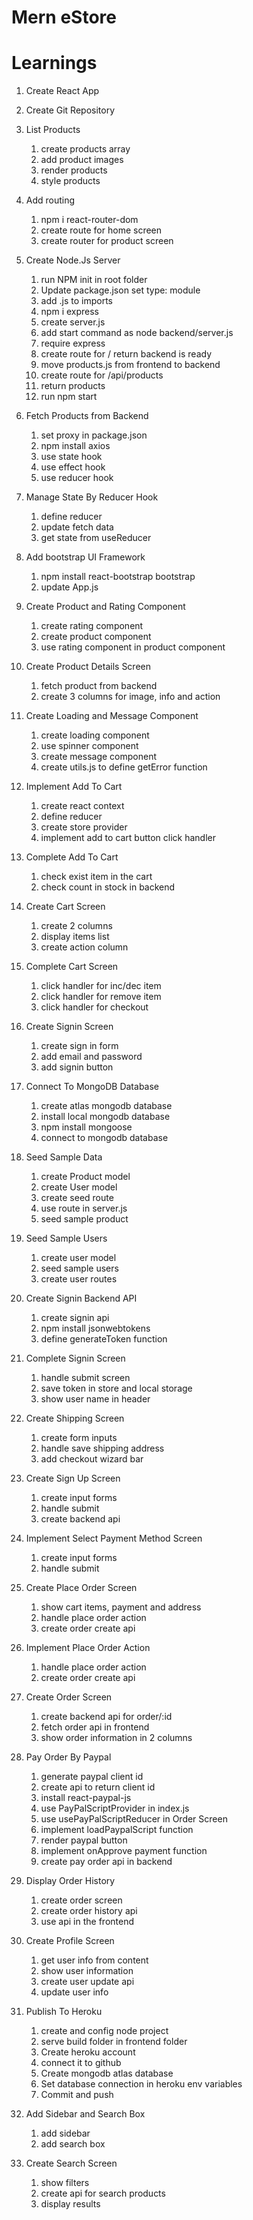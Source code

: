 # Mern eStore

# Learnings

1. Create React App
2. Create Git Repository

3. List Products

   1. create products array
   2. add product images
   3. render products
   4. style products

4. Add routing

   1. npm i react-router-dom
   2. create route for home screen
   3. create router for product screen

5. Create Node.Js Server

   1. run NPM init in root folder
   2. Update package.json set type: module
   3. add .js to imports
   4. npm i express
   5. create server.js
   6. add start command as node backend/server.js
   7. require express
   8. create route for / return backend is ready
   9. move products.js from frontend to backend
   10. create route for /api/products
   11. return products
   12. run npm start

6. Fetch Products from Backend

   1. set proxy in package.json
   2. npm install axios
   3. use state hook
   4. use effect hook
   5. use reducer hook

7. Manage State By Reducer Hook

   1. define reducer
   2. update fetch data
   3. get state from useReducer

8. Add bootstrap UI Framework

   1. npm install react-bootstrap bootstrap
   2. update App.js

9. Create Product and Rating Component

   1. create rating component
   2. create product component
   3. use rating component in product component

10. Create Product Details Screen

    1. fetch product from backend
    2. create 3 columns for image, info and action

11. Create Loading and Message Component

    1. create loading component
    2. use spinner component
    3. create message component
    4. create utils.js to define getError function

12. Implement Add To Cart

    1. create react context
    2. define reducer
    3. create store provider
    4. implement add to cart button click handler

13. Complete Add To Cart

    1. check exist item in the cart
    2. check count in stock in backend

14. Create Cart Screen

    1. create 2 columns
    2. display items list
    3. create action column

15. Complete Cart Screen

    1. click handler for inc/dec item
    2. click handler for remove item
    3. click handler for checkout

16. Create Signin Screen

    1. create sign in form
    2. add email and password
    3. add signin button

17. Connect To MongoDB Database

    1. create atlas mongodb database
    2. install local mongodb database
    3. npm install mongoose
    4. connect to mongodb database

18. Seed Sample Data

    1. create Product model
    2. create User model
    3. create seed route
    4. use route in server.js
    5. seed sample product

19. Seed Sample Users

    1. create user model
    2. seed sample users
    3. create user routes

20. Create Signin Backend API

    1. create signin api
    2. npm install jsonwebtokens
    3. define generateToken function

21. Complete Signin Screen

    1. handle submit screen
    2. save token in store and local storage
    3. show user name in header

22. Create Shipping Screen

    1. create form inputs
    2. handle save shipping address
    3. add checkout wizard bar

23. Create Sign Up Screen

    1. create input forms
    2. handle submit
    3. create backend api

24. Implement Select Payment Method Screen

    1. create input forms
    2. handle submit

25. Create Place Order Screen

    1. show cart items, payment and address
    2. handle place order action
    3. create order create api

26. Implement Place Order Action

    1. handle place order action
    2. create order create api

27. Create Order Screen

    1. create backend api for order/:id
    2. fetch order api in frontend
    3. show order information in 2 columns

28. Pay Order By Paypal

    1. generate paypal client id
    2. create api to return client id
    3. install react-paypal-js
    4. use PayPalScriptProvider in index.js
    5. use usePayPalScriptReducer in Order Screen
    6. implement loadPaypalScript function
    7. render paypal button
    8. implement onApprove payment function
    9. create pay order api in backend

29. Display Order History

    1. create order screen
    2. create order history api
    3. use api in the frontend

30. Create Profile Screen

    1. get user info from content
    2. show user information
    3. create user update api
    4. update user info

31. Publish To Heroku

    1. create and config node project
    2. serve build folder in frontend folder
    3. Create heroku account
    4. connect it to github
    5. Create mongodb atlas database
    6. Set database connection in heroku env variables
    7. Commit and push

32. Add Sidebar and Search Box

    1. add sidebar
    2. add search box

33. Create Search Screen
    1. show filters
    2. create api for search products
    3. display results
